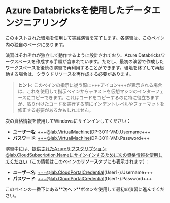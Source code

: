 # Azure Databricksを使用したデータエンジニアリング

このホストされた環境を使用して実践演習を完了します。各演習は、このペイン内の独自のページにあります。

演習はそれぞれが独立して動作するように設計されており、Azure Databricksワークスペースを作成する手順が含まれています。ただし、最初の演習で作成したワークスペースを後続の演習で再利用することができます。環境を終了して再起動する場合は、クラウドリソースを再作成する必要があります。

> **ヒント**: このペインの指示に従う際に+++アイコン+++が表示される場合は、これを使用して指示ペインからテキストを仮想マシンのインターフェースにコピーできます。これはコードをコピーするのに特に役立ちますが、貼り付けたコードを実行する前にインデントレベルやフォーマットを修正する必要があるかもしれません。

次の資格情報を使用してWindowsにサインインしてください：

- **ユーザー名**: +++@lab.VirtualMachine(DP-3011-VM).Username+++
- **パスワード**: +++@lab.VirtualMachine(DP-3011-VM).Password+++

演習中には、提供されたAzureサブスクリプション@lab.CloudSubscription.Nameにサインインするために次の資格情報を使用してください（この情報はこのペインの**リソース**タブにも表示されます）：

- **ユーザー名**: +++@lab.CloudPortalCredential(User1-).Username+++
- **パスワード**: +++@lab.CloudPortalCredential(User1-).Password+++

このペインの一番下にある**次へ >**ボタンを使用して最初の演習に進んでください。
